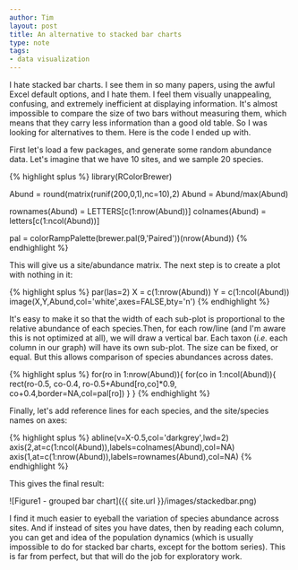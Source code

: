 ```yaml
---
author: Tim
layout: post
title: An alternative to stacked bar charts
type: note
tags:
- data visualization
---
```


I hate stacked bar charts. I see them in so many papers, using the awful Excel default options, and I hate them. I feel them visually unappealing, confusing, and extremely inefficient at displaying information. It's almost impossible to compare the size of two bars without measuring them, which means that they carry less information than a good old table. So I was looking for alternatives to them. Here is the code I ended up with.

First let's load a few packages, and generate some random abundance data. Let's imagine that we have 10 sites, and we sample 20 species.

{% highlight splus %}
library(RColorBrewer)

Abund = round(matrix(runif(200,0,1),nc=10),2)
Abund = Abund/max(Abund)

rownames(Abund) = LETTERS[c(1:nrow(Abund))]
colnames(Abund) = letters[c(1:ncol(Abund))]

pal = colorRampPalette(brewer.pal(9,'Paired'))(nrow(Abund))
{% endhighlight %}

This will give us a site/abundance matrix. The next step is to create a plot with nothing in it:

{% highlight splus %}
par(las=2)
X = c(1:nrow(Abund))
Y = c(1:ncol(Abund))
image(X,Y,Abund,col='white',axes=FALSE,bty='n')
{% endhighlight %}

<span class='margin'>It's easy to make it so that the width of each sub-plot is proportional to the relative abundance of each species.</span>Then, for each row/line (and I'm aware this is not optimized at all), we will draw a vertical bar. Each taxon (*i.e.* each column in our graph) will have its own sub-plot. The size can be fixed, or equal. But this allows comparison of species abundances across dates.

{% highlight splus %}
for(ro in 1:nrow(Abund)){
	for(co in 1:ncol(Abund)){
		rect(ro-0.5, co-0.4, ro-0.5+Abund[ro,co]*0.9, co+0.4,border=NA,col=pal[ro])
	}
}
{% endhighlight %}

Finally, let's add reference lines for each species, and the site/species names on axes:

{% highlight splus %}
abline(v=X-0.5,col='darkgrey',lwd=2)
axis(2,at=c(1:ncol(Abund)),labels=colnames(Abund),col=NA)
axis(1,at=c(1:nrow(Abund)),labels=rownames(Abund),col=NA)
{% endhighlight %}

This gives the final result:

![Figure1 - grouped bar chart]({{ site.url }}/images/stackedbar.png)

I find it much easier to eyeball the variation of species abundance across sites. And if instead of sites you have dates, then by reading each column, you can get and idea of the population dynamics (which is usually impossible to do for stacked bar charts, except for the bottom series). This is far from perfect, but that will do the job for exploratory work.
